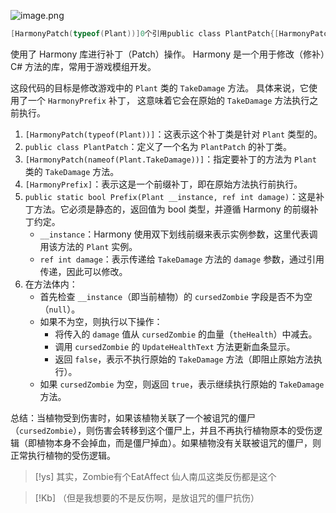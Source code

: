 

![image.png](https://picgo18719498306.oss-cn-guangzhou.aliyuncs.com/20251005183850890.png)
```C
[HarmonyPatch(typeof(Plant))]0个引用public class PlantPatch{[HarmonyPatch (nameof (Plant.TakeDamage))][HarmonyPrefix]0个引用public static bool Prefix(Plant instance,ref int damage)finstance.cursedZombie !null)instance.cursedZombie.theHealth -damage:instance.cursedZombie.UpdateHealthText (returnfalse:returntrue;
```
使用了 Harmony 库进行补丁（Patch）操作。
Harmony 是一个用于修改（修补）C# 方法的库，常用于游戏模组开发。

这段代码的目标是修改游戏中的 `Plant` 类的 `TakeDamage` 方法。
具体来说，它使用了一个 `HarmonyPrefix` 补丁，
这意味着它会在原始的 `TakeDamage` 方法执行之前执行。

1. `[HarmonyPatch(typeof(Plant))]`：这表示这个补丁类是针对 `Plant` 类型的。
2. `public class PlantPatch`：定义了一个名为 `PlantPatch` 的补丁类。
3. `[HarmonyPatch(nameof(Plant.TakeDamage))]`：指定要补丁的方法为 `Plant` 类的 `TakeDamage` 方法。
4. `[HarmonyPrefix]`：表示这是一个前缀补丁，即在原始方法执行前执行。
5. `public static bool Prefix(Plant __instance, ref int damage)`：这是补丁方法。它必须是静态的，返回值为 bool 类型，并遵循 Harmony 的前缀补丁约定。
    - `__instance`：Harmony 使用双下划线前缀来表示实例参数，这里代表调用该方法的 `Plant` 实例。
    - `ref int damage`：表示传递给 `TakeDamage` 方法的 `damage` 参数，通过引用传递，因此可以修改。
6. 在方法体内：
    - 首先检查 `__instance`（即当前植物）的 `cursedZombie` 字段是否不为空（`null`）。
    - 如果不为空，则执行以下操作：
        - 将传入的 `damage` 值从 `cursedZombie` 的血量（`theHealth`）中减去。
        - 调用 `cursedZombie` 的 `UpdateHealthText` 方法更新血条显示。
        - 返回 `false`，表示不执行原始的 `TakeDamage` 方法（即阻止原始方法执行）。
    - 如果 `cursedZombie` 为空，则返回 `true`，表示继续执行原始的 `TakeDamage` 方法。

总结：当植物受到伤害时，如果该植物关联了一个被诅咒的僵尸（`cursedZombie`），则伤害会转移到这个僵尸上，并且不再执行植物原本的受伤逻辑（即植物本身不会掉血，而是僵尸掉血）。如果植物没有关联被诅咒的僵尸，则正常执行植物的受伤逻辑。

> [!ys]
> 其实，Zombie有个EatAffect
> 仙人南瓜这类反伤都是这个

> [!Kb]
> （但是我想要的不是反伤啊，是放诅咒的僵尸抗伤）

